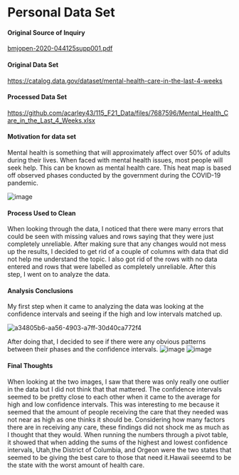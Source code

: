 # Personal Data Set
#### Original Source of Inquiry
[bmjopen-2020-044125supp001.pdf](https://github.com/acarley43/115_F21_Data/files/7429096/bmjopen-2020-044125supp001.pdf)
#### Original Data Set 
https://catalog.data.gov/dataset/mental-health-care-in-the-last-4-weeks
#### Processed Data Set
https://github.com/acarley43/115_F21_Data/files/7687596/Mental_Health_Care_in_the_Last_4_Weeks.xlsx
#### Motivation for data set
Mental health is something that will approximately affect over 50% of adults during their lives. When faced with mental health issues, most people will seek help. This can be known as mental health care. This heat map is based off observed phases conducted by the government during the COVID-19 pandemic. 

![image](https://user-images.githubusercontent.com/91555768/145455755-31747dd7-8ad0-44b3-99c8-14cd9d15a8f7.png)
#### Process Used to Clean
When looking through the data, I noticed that there were many errors that could be seen with missing values and rows saying that they were just completely unreliable. After making sure that any changes would not mess up the results, I decided to get rid of a couple of columns with data that did not help me understand the topic. I also got rid of the rows with no data entered and rows that were labelled as completely unreliable. After this step, I went on to analyze the data.
#### Analysis Conclusions
My first step when it came to analyzing the data was looking at the confidence intervals and seeing if the high and low intervals matched up.

![a34805b6-aa56-4903-a7ff-30d40ca772f4](https://user-images.githubusercontent.com/91555768/145450614-5088ccfd-d343-4e33-9b4b-062818fad1c2.png)

After doing that, I decided to see if there were any obvious patterns between their phases and the confidence intervals.
![image](https://user-images.githubusercontent.com/91555768/145453172-8e50b893-8dec-4bd8-bed2-4de0348c4bff.png)
![image](https://user-images.githubusercontent.com/91555768/145453268-9da22c0f-dda6-417e-8481-370c59bef414.png)
#### Final Thoughts
When looking at the two images, I saw that there was only really one outlier in the data but I did not think that that mattered. The confidence intervals seemed to be pretty close to each other when it came to the average for high and low confidence intervals. This was interesting to me because it seemed that the amount of people receiving the care that they needed was not near as high as one thinks it should be. Considering how many factors there are in receiving any care, these findings did not shock me as much as I thought that they would. When running the numbers through a pivot table, it showed that when adding the sums of the highest and lowest confidence intervals, Utah,the District of Columbia, and Orgeon were the two states that seemed to be giving the best care to those that need it.Hawaii seeemd to be the state with the worst amount of health care.
